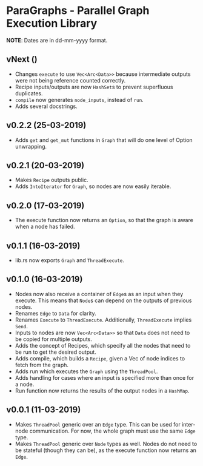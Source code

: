 # ParaGraphs - Parallel Graph Execution Library
**NOTE**: Dates are in dd-mm-yyyy format.

## vNext ()
- Changes `execute` to use `Vec<Arc<Data>>` because intermediate outputs were not being reference counted correctly.
- Recipe inputs/outputs are now `HashSet`s to prevent superfluous duplicates.
- `compile` now generates `node_inputs`, instead of `run`.
- Adds several docstrings.

## v0.2.2 (25-03-2019)
- Adds `get` and `get_mut` functions in `Graph` that will do one level of Option unwrapping.

## v0.2.1 (20-03-2019)
- Makes `Recipe` outputs public.
- Adds `IntoIterator` for `Graph`, so nodes are now easily iterable.

## v0.2.0 (17-03-2019)
- The execute function now returns an `Option`, so that the graph is aware when a node has failed.

## v0.1.1 (16-03-2019)
- lib.rs now exports `Graph` and `ThreadExecute`.

## v0.1.0 (16-03-2019)
- Nodes now also receive a container of `Edge`s as an input when they execute. This means that `Node`s can depend on the outputs of previous nodes.
- Renames `Edge` to `Data` for clarity.
- Renames `Execute` to `ThreadExecute`. Additionally, `ThreadExecute` implies `Send`.
- Inputs to nodes are now `Vec<Arc<Data>>` so that `Data` does not need to be copied for multiple outputs.
- Adds the concept of Recipes, which specify all the nodes that need to be run to get the desired output.
- Adds compile, which builds a `Recipe`, given a Vec of node indices to fetch from the graph.
- Adds run which executes the `Graph` using the `ThreadPool`.
- Adds handling for cases where an input is specified more than once for a node.
- Run function now returns the results of the output nodes in a `HashMap`.

## v0.0.1 (11-03-2019)
- Makes `ThreadPool` generic over an `Edge` type. This can be used for inter-node communication. For now, the whole graph must use the same `Edge` type.
- Makes `ThreadPool` generic over `Node` types as well. Nodes do not need to be stateful (though they can be), as the execute function now returns an `Edge`.

